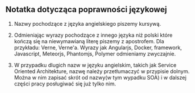 ## Notatka dotycząca poprawności językowej

1. Nazwy pochodzące z języka angielskiego piszemy kursywą.

1. Odmieniając wyrazy pochodzące z innego języka niż polski które kończą się na niewymawianą literę piszemy z apostrofem. 
Dla przykładu: Verne, Verne'a. 
Wyrazy jak Angularjs, Docker, framework, Javascript, Meteorjs, Phantomjs, Polymer odmieniamy zwyczajnie. 

1. W przypadku dlugich nazw w języku angielskim, takich jak Service Oriented Architekture, nazwę należy przetłumaczyć w przypisie dolnym. Można w nim zapisać skrót od nazwy(w tym wypadku SOA) i w dalszej części pracy posługiwać się już tylko nim.
